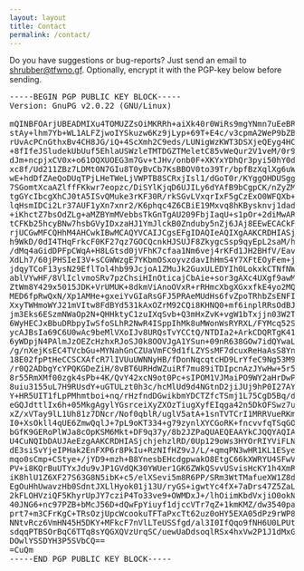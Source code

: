 ```yaml
---
layout: layout
title: Contact
permalink: /contact/
---
```


Do you have suggestions or bug-reports? Just send an email
to [shrubber@tfwno.gf](mailto:shrubber@tfwno.gf). Optionally,
encrypt it with the PGP-key below before sending.

<pre>
-----BEGIN PGP PUBLIC KEY BLOCK-----
Version: GnuPG v2.0.22 (GNU/Linux)

mQINBFOArjUBEADMIXu4TOMUZZsOiMKRRh+aiXk40r0WiRs9mgYNmn7uEeBRvMaV
stAy+lhm7Yb+WL1ALFZjwoIYSkuzw6Kz9jLyp+69T+E4c/v3cpmA2WeP9bZBLZk2
rUvAcPCnGthxBv4CH8JG/iQ+4ScXmh2C9eds/LUNigWzKWT3DSXjeQEyg4HC6rHk
+8fIfeJSludekUbUuf5EhlaUSWzleTMTDGZTMeletC85vWeQur2V1veM/0r9Kx6k
dJm+ncpjxCV0x+o61OQXUOEG3m7Gv+tJHv/onb0F+XKYxYDhQr3pyi50hY0dqYAt
xc8f/Ud211ZBz7LDMt0N7GIu8T0yBvCb7KsBBOV0to39Tr/bpfBzXqlXg6uWKJKb
wE+hdDfZAeQoDUqTPjLHeTWeLjVWPTB8SCRxjIsl1/dGoT0r/KYggOHDUSgg6kiu
7SGomtXcaAZlffFKkwr7eopzc/DiSYlKjqD6UJILy6dYAfB9bCgpCK/nZyZMulwF
tgGYcIbcgXhCJ0tA5ISvQMuke3rKF30R/rkSGvLVxqrIxF5gCzExO0WFQXb+EUe5
lqHsmIDCi2Lr37AUF1yXn7xnr2/K6phqc4Z6CBiE19Mxvq8hKBysknvj1dadyJHC
+iKhctZ7bsOdZLg+aMZBYmMVebbsTkGnTgAU209FbjIaqU+s1pOr+2diMwARAQAB
tCFKb25hcyBNw7hsbGVyIDxzaHJ1YmJlckB0Znduby5nZj6JAj8EEwECACkFAlOA
rjUCGwMFCQHhM4AHCwkIBwMCAQYVCAIJCgsEFgIDAQIeAQIXgAAKCRDHIASjchje
h9WkD/0dI4THqFrkcF0KF27qz7GOCQcnkHJSUJF8ZkygcSsp9qyEpL2saM/hPXo0
/dMq4aGidDPFpCWqA+H8LGtsd0jVFhK7cfaa1Nm6vej4rKFd1JH2BHfV/EavvjCo
XdLh7/60jPHSIeI3V+sCGWWzgE7YKbmOSxoyvzdavIhHmS4Y7XFtEOyFem+jGKZW
jdqyTCoF13ysN29EflTol4hb99JcjoA1ZMuJk2GuxULEDYIh0LokxkCTNfNW+5P8
ablVYwHF/8VlIclvmoSRv7pzChsiHInOticajCbAie+sor3gAXc4UXgf9awMepvJ
ZtWm8Y429x5015JDK+VrUMUK+8dkmViAnoOVxR+rRHmcXbgXGxxfkE4yo2MQmP2Y
MED6fpRwQxN/Xp1AMHe+gxeiYvGIaRsGFJ5PRAeMUdHs6fvZpoTRhbZsENFI3l+1
XxyTWHmoWYJ21mVItw8FdBYd531kAxOZrM92CQi8KHNQ0+mf6inplRRsOdBJgVMy
jm3Eks6ESzmNWaOp2N+QHHktyC1zuIXqSvb+Q3mHxZvK+vgW1bTxjjn03W2TrfJS
6WyHECJxBbuDRbpyIwSfoSLhR2NwR4ISppIhMk8uMWonWsRYRXL/FYMcq52Sihy4
ycAJBsIa69C6U0wAc9beMlVXoIJv8URQsTvYCCtQ/NTDIa2+ArkCDQRTgK41ARAA
6yWDpjN4PAlmJzOEZcHzhxRJoSJ0k8OOVJgA1YSun+09nR638GOw7idQYwaL4kyq
/g/nXejKsEC4TVcbGu+MYNahGnCZUaVmFC9d1fLZYSsMF7dcuxReHaAsS8Ynqd9l
18E02fpPtHeCCSCXAfcR7lIVUuUWNNyHB/fDonNqcqtcHD9LrYfeC9Ng53M9fKzO
/r0Q2ADbgYcYPQKGDeZiH/8vBT6URHdWZuiRf7mu89iTDIpcnAzJYwHw+5r5aFJZ
8r55RmXMf00zgk4sPb+4K/QvY42xcN9ot0Pc+sIPOM1VJMaiPO9WY2aHrDwP8tSf
8uiu3155uL7H9RUsdY+uGTULzt0h3c/hcMlUd9d4NGtnD2jiJUj9hP0I27AY96pJ
Y+HR5UIT1fLpPMhmtboi+nq/rHzfndDGwikbmYDCTZfcTSmj1L75CgD5Bq/d/NId
eGQJdttlIx6h+05MkgAgylYGsrceiXyZXOzTiugXyfEIqga42n5DkOFSwz7uF+Yv
xZ/xVTay9lL1Uh81z7DNcr/Nof0qblR/uglV5atA+1snTVTCrI1MRRVueRKmeEZP
I0+XsOkll4qUE6ZmwQqlJ+7pL9oKT334+g79zynlXYCGoRK+fncvvfqTSqGO5HO6
bGfK9GERoPlWJa8cOpKSM6Mkt+DF9q37y/8b2JZPaQUAEQEAAYkCJQQYAQIADwUC
U4CuNQIbDAUJAeEzgAAKCRDHIASjchjehzlRD/0Up129oWs3HYOrRIYViFLNA2eK
dE3siSvYjeIPHak2EnFXP6r8PkIu+RzNIfHZ9vJ/L/+qmqPN3wHR1KL1ESyeHIbf
mqo0sCmp+CStye+/jYD9+mzh+B8YnesbEHcdgpwakO8EtgC66kXWRYU4SFwVfTY1
PV+i8KQrBuUTYxJdu9vJP1GVdQK30YWUer1GK6ZWkQSvvUSvisHcKY1h4XmRJmNs
iK8hlU1Z6XF27S63G8N5ibK+c5/elXSevi5m8R6PP/SRm3WtTMafueXW1Z8dc4of
EgOuHhUwavzHb0SdntJXLlHyok01j13U/ryGS+igwtYc4fX+7aDrs47Z5ZaLVIMS
2kFLOHVziQF5KhyrUpJY7cziP4To33ve9+OWMDxJ+/lhOiimKbdVxjiO0okNK+W4
40JNG6+nc97PZB+bMcJ56D+dQwFpYiuyf1djccVTr7qZ+1kmKMZ/dw3540pazYkB
prt7+m3CFrKgC+TRsOzjUpcWcookuTFTaPxcTt62uz0oHY5EXA05dPz9rWP8ZWnI
NNtvRcz6VmHN45H5DKY+MFkcF7nVlLTeUSSfgd/al3I0IfQqo9fNH6U0LPUte8GB
sdqqPTBSOrBqC6TTq8sYQGXQVzUrqSC/uewUaDdsoqlRSx4hxVw2P1J1dMxGmovy
DOwlYSSDYH3P5SVbCQ==
=CuQm
-----END PGP PUBLIC KEY BLOCK-----
</pre>
